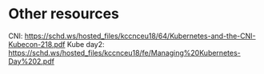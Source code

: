# Other resources

CNI: https://schd.ws/hosted_files/kccnceu18/64/Kubernetes-and-the-CNI-Kubecon-218.pdf
Kube day2: https://schd.ws/hosted_files/kccnceu18/fe/Managing%20Kubernetes-Day%202.pdf